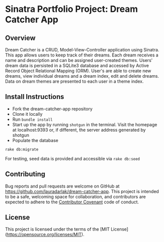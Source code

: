 # Sinatra Portfolio Project: Dream Catcher App

## Overview
Dream Catcher is a CRUD, Model-View-Controller application using Sinatra. This app allows users to keep track of their dreams. Each dream receives a name and description and can be assigned user-created themes. Users' dream data is persisted in a SQLite3 database and accessed by Active Record Object Relational Mapping (ORM). User's are able to create new dreams, view individual dreams and a dream index, edit and delete dreams. Data on dream themes are presented to each user in a theme index.

## Install Instructions
* Fork the dream-catcher-app repository
* Clone it locally
* Run `bundle install`
* Start up the app by running `shotgun` in the terminal. Visit the homepage at localhost:9393 or, if different, the server address generated by shotgun
* Populate the database
```
rake db:migrate
```
For testing, seed data is provided and accessible via `rake db:seed`

## Contributing

Bug reports and pull requests are welcome on GitHub at https://github.com/lauradarlak/dream-catcher-app. This project is intended to be a safe, welcoming space for collaboration, and contributors are expected to adhere to the [Contributor Covenant](http://contributor-covenant.org) code of conduct.

## License
This project is licensed under the terms of the [MIT License] (https://opensource.org/licenses/MIT).
